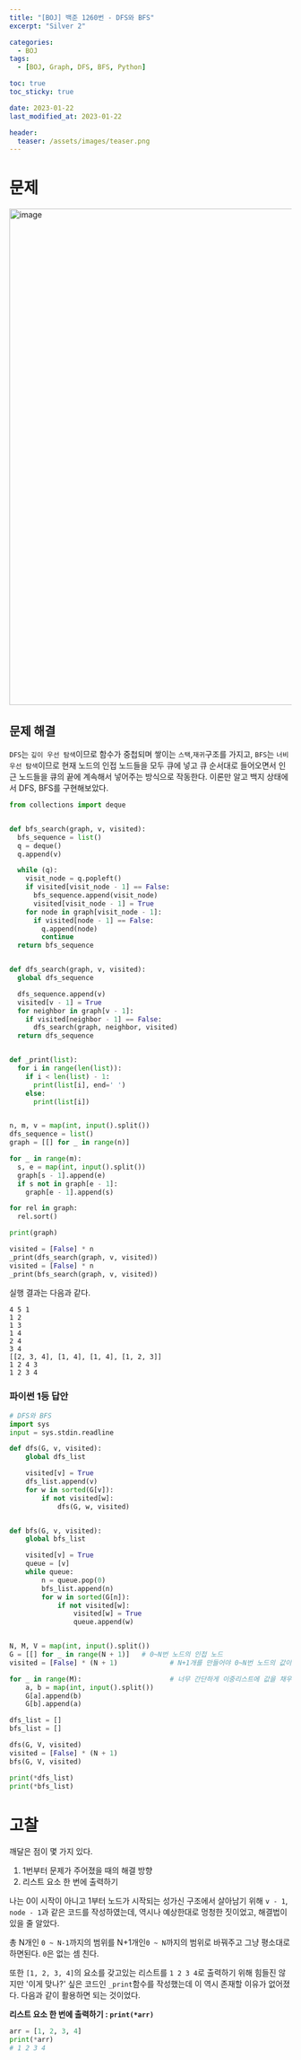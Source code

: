 ```yaml
---
title: "[BOJ] 백준 1260번 - DFS와 BFS" 
excerpt: "Silver 2"

categories:
  - BOJ
tags:
  - [BOJ, Graph, DFS, BFS, Python]

toc: true
toc_sticky: true

date: 2023-01-22
last_modified_at: 2023-01-22

header:
  teaser: /assets/images/teaser.png
---
```


# 문제

<img width="884" alt="image" src="https://user-images.githubusercontent.com/121740394/213907759-d59e76d4-e134-43e0-a1d0-b587afb91dd0.png">

## 문제 해결

`DFS`는 `깊이 우선 탐색`이므로 함수가 중첩되며 쌓이는 `스택`,`재귀`구조를 가지고, `BFS`는 `너비 우선 탐색`이므로 현재 노드의 인접 노드들을 모두 큐에 넣고 큐 순서대로 들어오면서 인근 노드들을 큐의 끝에 계속해서 넣어주는 방식으로 작동한다. 이론만 알고 백지 상태에서 DFS, BFS를 구현해보았다.

```py
from collections import deque


def bfs_search(graph, v, visited):
  bfs_sequence = list()
  q = deque()
  q.append(v)

  while (q):
    visit_node = q.popleft()
    if visited[visit_node - 1] == False:
      bfs_sequence.append(visit_node)
      visited[visit_node - 1] = True
    for node in graph[visit_node - 1]:
      if visited[node - 1] == False:
        q.append(node)
        continue
  return bfs_sequence


def dfs_search(graph, v, visited):
  global dfs_sequence

  dfs_sequence.append(v)
  visited[v - 1] = True
  for neighbor in graph[v - 1]:
    if visited[neighbor - 1] == False:
      dfs_search(graph, neighbor, visited)
  return dfs_sequence


def _print(list):
  for i in range(len(list)):
    if i < len(list) - 1:
      print(list[i], end=' ')
    else:
      print(list[i])


n, m, v = map(int, input().split())
dfs_sequence = list()
graph = [[] for _ in range(n)]

for _ in range(m):
  s, e = map(int, input().split())
  graph[s - 1].append(e)
  if s not in graph[e - 1]:
    graph[e - 1].append(s)

for rel in graph:
  rel.sort()

print(graph)

visited = [False] * n
_print(dfs_search(graph, v, visited))
visited = [False] * n
_print(bfs_search(graph, v, visited))
```
실행 결과는 다음과 같다.
```
4 5 1
1 2
1 3
1 4
2 4
3 4
[[2, 3, 4], [1, 4], [1, 4], [1, 2, 3]]
1 2 4 3
1 2 3 4
```

### 파이썬 1등 답안

```py
# DFS와 BFS
import sys
input = sys.stdin.readline

def dfs(G, v, visited):
    global dfs_list

    visited[v] = True
    dfs_list.append(v)
    for w in sorted(G[v]):
        if not visited[w]:
            dfs(G, w, visited)


def bfs(G, v, visited):
    global bfs_list

    visited[v] = True
    queue = [v]
    while queue:
        n = queue.pop(0)
        bfs_list.append(n)
        for w in sorted(G[n]):
            if not visited[w]:
                visited[w] = True
                queue.append(w)


N, M, V = map(int, input().split())
G = [[] for _ in range(N + 1)]   # 0~N번 노드의 인접 노드
visited = [False] * (N + 1)             # N+1개를 만들어야 0~N번 노드의 값이 들어갈 수 있다.

for _ in range(M):                      # 너무 간단하게 이중리스트에 값을 채우는 모습 (...)
    a, b = map(int, input().split())
    G[a].append(b)
    G[b].append(a)

dfs_list = []
bfs_list = []

dfs(G, V, visited)
visited = [False] * (N + 1)
bfs(G, V, visited)

print(*dfs_list)
print(*bfs_list)
```

# 고찰

깨달은 점이 몇 가지 있다.
1. 1번부터 문제가 주어졌을 때의 해결 방향
2. 리스트 요소 한 번에 출력하기

나는 0이 시작이 아니고 1부터 노드가 시작되는 성가신 구조에서 살아남기 위해 `v - 1`, `node - 1`과 같은 코드를 작성하였는데, 역시나 예상한대로 멍청한 짓이었고, 해결법이 있을 줄 알았다. 

총 N개인 `0 ~ N-1`까지의 범위를 N+1개인`0 ~ N`까지의 범위로 바꿔주고 그냥 평소대로 하면된다. `0`은 없는 셈 친다.

또한 `[1, 2, 3, 4]`의 요소를 갖고있는 리스트를 `1 2 3 4`로 출력하기 위해 힘들진 않지만 '이게 맞나?' 싶은 코드인 `_print`함수를 작성했는데 이 역시 존재할 이유가 없어졌다. 다음과 같이 활용하면 되는 것이었다.

**리스트 요소 한 번에 출력하기 : `print(*arr)`**

```py
arr = [1, 2, 3, 4]
print(*arr)
# 1 2 3 4
```